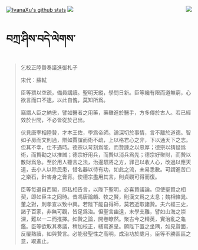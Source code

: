 [![IvanaXu's github stats](https://github-readme-stats.vercel.app/api?username=IvanaXu&show_icons=true&theme=vue-dark)](https://github.com/anuraghazra/github-readme-stats)
<img align="right" src="https://github-readme-stats.vercel.app/api/top-langs/?username=IvanaXu&langs_count=7&theme=graywhite" />
<img src="https://github-readme-stats.vercel.app/api/wakatime?username=IvanaXu&layout=compact&langs_count=6&theme=vue-dark&&custom_title=Programming Times(Jul 29 2021-)" />
# བཀྲ་ཤིས་བདེ་ལེགས་
> 乞校正陸贄奏議進御札子
> 
> 宋代：蘇軾 
> 
> 臣等猥以空疏，備員講讀。聖明天縱，學問日新。臣等纔有限而道無窮，心欲言而口不逮，以此自愧，莫知所爲。
> 
> 竊謂人臣之納忠，譬如醫者之用藥，藥雖進於醫手，方多傳於古人。若已經效於世間，不必皆從於己出。
> 
> 伏見唐宰相陸贄，才本王佐，學爲帝師。論深切於事情，言不離於道德。智如子房而文則過，辯如賈誼而術不疏，上以格君心之非，下以通天下之志。但其不幸，仕不遇時。德宗以苛刻爲能，而贄諫之以忠厚；德宗以猜疑爲術，而贄勸之以推誠；德宗好用兵，而贄以消兵爲先；德宗好聚財，而贄以散財爲急。至於用人聽言之法，治邊馭將之方，罪己以收人心，改過以應天道，去小人以除民患，惜名器以待有功，如此之流，未易悉數。可謂進苦口之樂石，針害身之膏肓。使德宗盡用其言，則貞觀可得而復。
> 
> 臣等每退自西閣，即私相告言，以陛下聖明，必喜贄議論。但使聖賢之相契，即如臣主之同時。昔馮唐論頗、牧之賢，則漢文爲之太息；魏相條晁、董之對，則孝宣以致中興。若陛下能自得師，莫若近取諸贄。夫六經三史，諸子百家，非無可觀，皆足爲治。但聖言幽遠，末學支離，譬如山海之崇深，難以一二而推擇。如贄之論，開卷瞭然。聚古今之精英，實治亂之龜鑑。臣等欲取其奏議，稍加校正，繕寫進呈。願陛下置之坐隅，如見贄面，反覆熟讀，如與贄言。必能發聖性之高明，成治功於歲月。臣等不勝區區之意，取進止。
>
